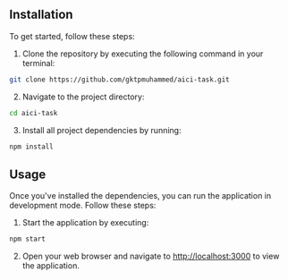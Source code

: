 ## Installation
To get started, follow these steps:

1. Clone the repository by executing the following command in your terminal:
```bash
git clone https://github.com/gktpmuhammed/aici-task.git
```

2. Navigate to the project directory:
```bash
cd aici-task
```

3. Install all project dependencies by running:
```bash
npm install
```

## Usage
Once you've installed the dependencies, you can run the application in development mode. Follow these steps:

1. Start the application by executing:
```bash
npm start
```

2. Open your web browser and navigate to [http://localhost:3000](http://localhost:3000) to view the application.
